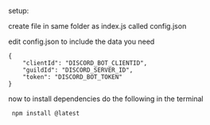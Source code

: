 setup:

create file in same folder as index.js called config.json

edit config.json to include the data you need

```
{
    "clientId": "DISCORD_BOT_CLIENTID",
    "guildId": "DISCORD_SERVER_ID",
	"token": "DISCORD_BOT_TOKEN"
}
```

now to install dependencies
 do the following in the terminal
```
 npm install @latest
```